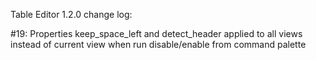 Table Editor 1.2.0 change log:

#19: Properties keep_space_left and detect_header applied to all views instead of current view when run disable/enable from command palette